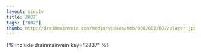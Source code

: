 ```yaml
--- 
layout: sieutv
title: 2837
tags: ["002"]
thumb: http://drainmainvein.com/media/videos/tmb/000/002/837/player.jpg
---
```

{% include drainmainvein key="2837" %} 
